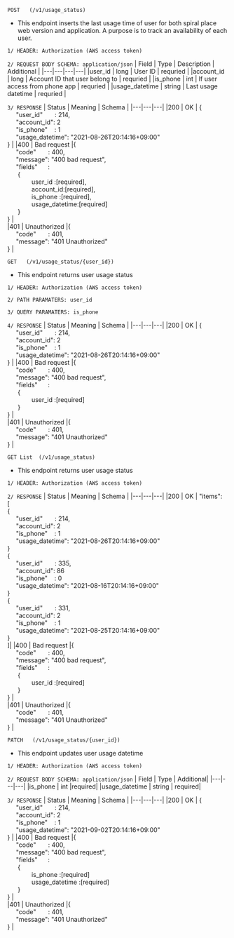 ```
POST   (/v1/usage_status)
```
- This endpoint inserts the last usage time of user for both spiral place web version and application.
A purpose is to track an availability of each user.

`
1/ HEADER: Authorization (AWS access token)
`

`
2/ REQUEST BODY SCHEMA: application/json
`
| Field  | Type  |  Description | Additional |
|---|---|---|---|
|user_id   |  long |  User ID | requried  |
|account_id  | long  |  Account ID that user belong to | requried  |
|is_phone  |  int | If user access from phone app  |  requried |
|usage_datetime | string  |  Last usage datetime |  requried |

`
3/ RESPONSE
`
| Status  | Meaning  | Schema |
|---|---|---|
|200   |  OK |  {<br/>&nbsp;&nbsp;&nbsp;&nbsp; "user_id"&nbsp;&nbsp;&nbsp;&nbsp;&nbsp;&nbsp;&nbsp;: 214,<br/>&nbsp;&nbsp;&nbsp;&nbsp; "account_id": 2 <br/>&nbsp;&nbsp;&nbsp;&nbsp; "is_phone"&nbsp;&nbsp;&nbsp;&nbsp;: 1 <br/>&nbsp;&nbsp;&nbsp;&nbsp; "usage_datetime": "2021-08-26T20:14:16+09:00"<br/>}  | 
|400  |  Bad request |{<br/>&nbsp;&nbsp;&nbsp;&nbsp; "code"&nbsp;&nbsp;&nbsp;&nbsp;&nbsp;&nbsp;&nbsp;: 400,<br/>&nbsp;&nbsp;&nbsp;&nbsp; "message": "400 bad request",<br/>&nbsp;&nbsp;&nbsp;&nbsp; "fields"&nbsp;&nbsp;&nbsp;&nbsp;&nbsp;&nbsp;: <br/>&nbsp;&nbsp;&nbsp;&nbsp;&nbsp;&nbsp;{ <br/>&nbsp;&nbsp;&nbsp;&nbsp;&nbsp;&nbsp;&nbsp;&nbsp;&nbsp;&nbsp;&nbsp;&nbsp;&nbsp;&nbsp;user_id   :[required], <br/>&nbsp;&nbsp;&nbsp;&nbsp;&nbsp;&nbsp;&nbsp;&nbsp;&nbsp;&nbsp;&nbsp;&nbsp;&nbsp;&nbsp;account_id:[required],<br/>&nbsp;&nbsp;&nbsp;&nbsp;&nbsp;&nbsp;&nbsp;&nbsp;&nbsp;&nbsp;&nbsp;&nbsp;&nbsp;&nbsp;is_phone  :[required],<br/>&nbsp;&nbsp;&nbsp;&nbsp;&nbsp;&nbsp;&nbsp;&nbsp;&nbsp;&nbsp;&nbsp;&nbsp;&nbsp;&nbsp;usage_datetime:[required]<br/>&nbsp;&nbsp;&nbsp;&nbsp;&nbsp;&nbsp;} <br/>}  |  
|401  |  Unauthorized |{<br/>&nbsp;&nbsp;&nbsp;&nbsp; "code"&nbsp;&nbsp;&nbsp;&nbsp;&nbsp;&nbsp;&nbsp;: 401,<br/>&nbsp;&nbsp;&nbsp;&nbsp; "message": "401 Unauthorized"<br/>}  | 


```
GET   (/v1/usage_status/{user_id})
```
- This endpoint returns user usage status

`
1/ HEADER: Authorization (AWS access token)
`

`
2/ PATH PARAMATERS: user_id
`

`
3/ QUERY PARAMATERS: is_phone
`

`
4/ RESPONSE
`
| Status  | Meaning  | Schema |
|---|---|---|
|200   |  OK |  {<br/>&nbsp;&nbsp;&nbsp;&nbsp; "user_id"&nbsp;&nbsp;&nbsp;&nbsp;&nbsp;&nbsp;&nbsp;: 214,<br/>&nbsp;&nbsp;&nbsp;&nbsp; "account_id": 2 <br/>&nbsp;&nbsp;&nbsp;&nbsp; "is_phone"&nbsp;&nbsp;&nbsp;&nbsp;: 1 <br/>&nbsp;&nbsp;&nbsp;&nbsp; "usage_datetime": "2021-08-26T20:14:16+09:00"<br/>}  | 
|400  |  Bad request |{<br/>&nbsp;&nbsp;&nbsp;&nbsp; "code"&nbsp;&nbsp;&nbsp;&nbsp;&nbsp;&nbsp;&nbsp;: 400,<br/>&nbsp;&nbsp;&nbsp;&nbsp; "message": "400 bad request",<br/>&nbsp;&nbsp;&nbsp;&nbsp; "fields"&nbsp;&nbsp;&nbsp;&nbsp;&nbsp;&nbsp;: <br/>&nbsp;&nbsp;&nbsp;&nbsp;&nbsp;&nbsp;{ <br/>&nbsp;&nbsp;&nbsp;&nbsp;&nbsp;&nbsp;&nbsp;&nbsp;&nbsp;&nbsp;&nbsp;&nbsp;&nbsp;&nbsp;user_id   :[required]<br/>&nbsp;&nbsp;&nbsp;&nbsp;&nbsp;&nbsp;} <br/>}  |  
|401  |  Unauthorized |{<br/>&nbsp;&nbsp;&nbsp;&nbsp; "code"&nbsp;&nbsp;&nbsp;&nbsp;&nbsp;&nbsp;&nbsp;: 401,<br/>&nbsp;&nbsp;&nbsp;&nbsp; "message": "401 Unauthorized"<br/>}  | 

```
GET List  (/v1/usage_status)
```
- This endpoint returns user usage status

`
1/ HEADER: Authorization (AWS access token)
`

`
2/ RESPONSE
`
| Status  | Meaning  | Schema |
|---|---|---|
|200   |  OK |  "items":  <br/>[<br/>{<br/>&nbsp;&nbsp;&nbsp;&nbsp; "user_id"&nbsp;&nbsp;&nbsp;&nbsp;&nbsp;&nbsp;&nbsp;: 214,<br/>&nbsp;&nbsp;&nbsp;&nbsp; "account_id": 2 <br/>&nbsp;&nbsp;&nbsp;&nbsp; "is_phone"&nbsp;&nbsp;&nbsp;&nbsp;: 1 <br/>&nbsp;&nbsp;&nbsp;&nbsp; "usage_datetime": "2021-08-26T20:14:16+09:00"<br/>}<br/>{<br/>&nbsp;&nbsp;&nbsp;&nbsp; "user_id"&nbsp;&nbsp;&nbsp;&nbsp;&nbsp;&nbsp;&nbsp;: 335,<br/>&nbsp;&nbsp;&nbsp;&nbsp; "account_id": 86 <br/>&nbsp;&nbsp;&nbsp;&nbsp; "is_phone"&nbsp;&nbsp;&nbsp;&nbsp;: 0 <br/>&nbsp;&nbsp;&nbsp;&nbsp; "usage_datetime": "2021-08-16T20:14:16+09:00"<br/>}<br/>{<br/>&nbsp;&nbsp;&nbsp;&nbsp; "user_id"&nbsp;&nbsp;&nbsp;&nbsp;&nbsp;&nbsp;&nbsp;: 331,<br/>&nbsp;&nbsp;&nbsp;&nbsp; "account_id": 2 <br/>&nbsp;&nbsp;&nbsp;&nbsp; "is_phone"&nbsp;&nbsp;&nbsp;&nbsp;: 1 <br/>&nbsp;&nbsp;&nbsp;&nbsp; "usage_datetime": "2021-08-25T20:14:16+09:00"<br/>} <br/>]| 
|400  |  Bad request |{<br/>&nbsp;&nbsp;&nbsp;&nbsp; "code"&nbsp;&nbsp;&nbsp;&nbsp;&nbsp;&nbsp;&nbsp;: 400,<br/>&nbsp;&nbsp;&nbsp;&nbsp; "message": "400 bad request",<br/>&nbsp;&nbsp;&nbsp;&nbsp; "fields"&nbsp;&nbsp;&nbsp;&nbsp;&nbsp;&nbsp;: <br/>&nbsp;&nbsp;&nbsp;&nbsp;&nbsp;&nbsp;{ <br/>&nbsp;&nbsp;&nbsp;&nbsp;&nbsp;&nbsp;&nbsp;&nbsp;&nbsp;&nbsp;&nbsp;&nbsp;&nbsp;&nbsp;user_id   :[required]<br/>&nbsp;&nbsp;&nbsp;&nbsp;&nbsp;&nbsp;} <br/>}  |  
|401  |  Unauthorized |{<br/>&nbsp;&nbsp;&nbsp;&nbsp; "code"&nbsp;&nbsp;&nbsp;&nbsp;&nbsp;&nbsp;&nbsp;: 401,<br/>&nbsp;&nbsp;&nbsp;&nbsp; "message": "401 Unauthorized"<br/>}  | 

```
PATCH   (/v1/usage_status/{user_id})
```
- This endpoint updates user usage datetime

`
1/ HEADER: Authorization (AWS access token)
`


`
2/ REQUEST BODY SCHEMA: application/json
`
| Field  | Type  | Additional|
|---|---|---|
|is_phone   |  int |required|
|usage_datetime   |  string |  required|


`
3/ RESPONSE
`
| Status  | Meaning  | Schema |
|---|---|---|
|200   |  OK |  {<br/>&nbsp;&nbsp;&nbsp;&nbsp; "user_id"&nbsp;&nbsp;&nbsp;&nbsp;&nbsp;&nbsp;&nbsp;: 214,<br/>&nbsp;&nbsp;&nbsp;&nbsp; "account_id": 2 <br/>&nbsp;&nbsp;&nbsp;&nbsp; "is_phone"&nbsp;&nbsp;&nbsp;&nbsp;: 1 <br/>&nbsp;&nbsp;&nbsp;&nbsp; "usage_datetime": "2021-09-02T20:14:16+09:00"<br/>}  | 
|400  |  Bad request |{<br/>&nbsp;&nbsp;&nbsp;&nbsp; "code"&nbsp;&nbsp;&nbsp;&nbsp;&nbsp;&nbsp;&nbsp;: 400,<br/>&nbsp;&nbsp;&nbsp;&nbsp; "message": "400 bad request",<br/>&nbsp;&nbsp;&nbsp;&nbsp; "fields"&nbsp;&nbsp;&nbsp;&nbsp;&nbsp;&nbsp;: <br/>&nbsp;&nbsp;&nbsp;&nbsp;&nbsp;&nbsp;{ <br/>&nbsp;&nbsp;&nbsp;&nbsp;&nbsp;&nbsp;&nbsp;&nbsp;&nbsp;&nbsp;&nbsp;&nbsp;&nbsp;&nbsp;is_phone   :[required]<br/>&nbsp;&nbsp;&nbsp;&nbsp;&nbsp;&nbsp;&nbsp;&nbsp;&nbsp;&nbsp;&nbsp;&nbsp;&nbsp;&nbsp;usage_datetime   :[required]<br/>&nbsp;&nbsp;&nbsp;&nbsp;&nbsp;&nbsp;} <br/>}  |  
|401  |  Unauthorized |{<br/>&nbsp;&nbsp;&nbsp;&nbsp; "code"&nbsp;&nbsp;&nbsp;&nbsp;&nbsp;&nbsp;&nbsp;: 401,<br/>&nbsp;&nbsp;&nbsp;&nbsp; "message": "401 Unauthorized"<br/>}  | 
